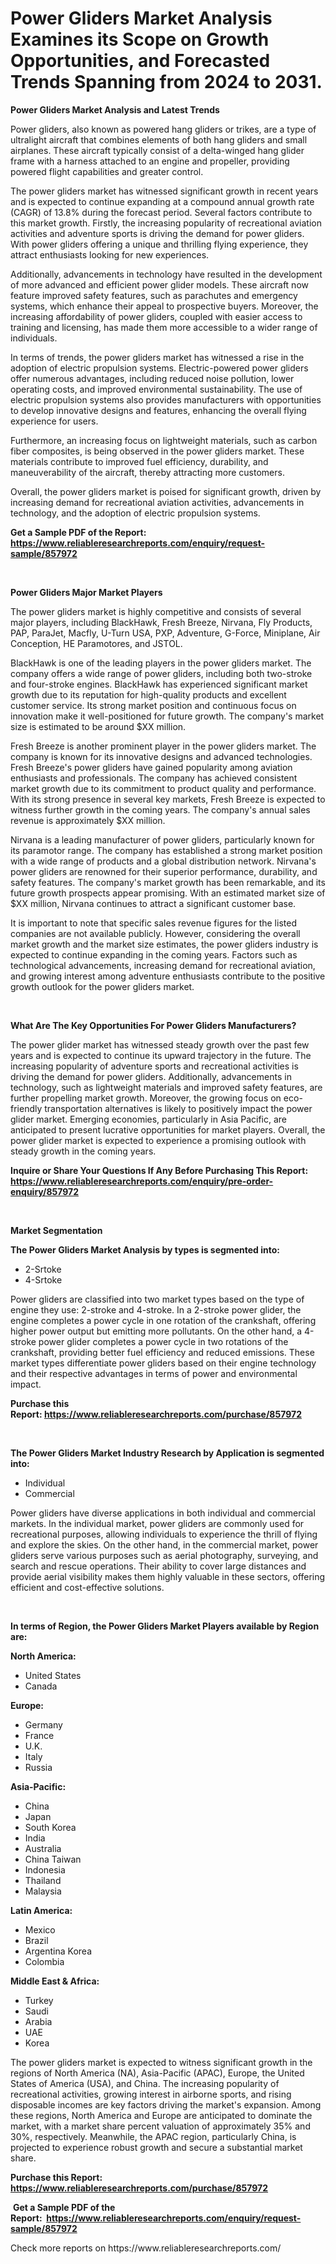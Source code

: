 <p><h1>Power Gliders Market Analysis Examines its Scope on Growth Opportunities, and Forecasted Trends Spanning from 2024 to 2031.</h1></p><p><strong>Power Gliders Market Analysis and Latest Trends</strong></p>
<p><p>Power gliders, also known as powered hang gliders or trikes, are a type of ultralight aircraft that combines elements of both hang gliders and small airplanes. These aircraft typically consist of a delta-winged hang glider frame with a harness attached to an engine and propeller, providing powered flight capabilities and greater control.</p><p>The power gliders market has witnessed significant growth in recent years and is expected to continue expanding at a compound annual growth rate (CAGR) of 13.8% during the forecast period. Several factors contribute to this market growth. Firstly, the increasing popularity of recreational aviation activities and adventure sports is driving the demand for power gliders. With power gliders offering a unique and thrilling flying experience, they attract enthusiasts looking for new experiences.</p><p>Additionally, advancements in technology have resulted in the development of more advanced and efficient power glider models. These aircraft now feature improved safety features, such as parachutes and emergency systems, which enhance their appeal to prospective buyers. Moreover, the increasing affordability of power gliders, coupled with easier access to training and licensing, has made them more accessible to a wider range of individuals.</p><p>In terms of trends, the power gliders market has witnessed a rise in the adoption of electric propulsion systems. Electric-powered power gliders offer numerous advantages, including reduced noise pollution, lower operating costs, and improved environmental sustainability. The use of electric propulsion systems also provides manufacturers with opportunities to develop innovative designs and features, enhancing the overall flying experience for users.</p><p>Furthermore, an increasing focus on lightweight materials, such as carbon fiber composites, is being observed in the power gliders market. These materials contribute to improved fuel efficiency, durability, and maneuverability of the aircraft, thereby attracting more customers.</p><p>Overall, the power gliders market is poised for significant growth, driven by increasing demand for recreational aviation activities, advancements in technology, and the adoption of electric propulsion systems.</p></p>
<p><strong>Get a Sample PDF of the Report:&nbsp; <a href="https://www.reliableresearchreports.com/enquiry/request-sample/857972">https://www.reliableresearchreports.com/enquiry/request-sample/857972</a></strong></p>
<p>&nbsp;</p>
<p><strong>Power Gliders Major Market Players</strong></p>
<p><p>The power gliders market is highly competitive and consists of several major players, including BlackHawk, Fresh Breeze, Nirvana, Fly Products, PAP, ParaJet, Macfly, U-Turn USA, PXP, Adventure, G-Force, Miniplane, Air Conception, HE Paramotores, and JSTOL.</p><p>BlackHawk is one of the leading players in the power gliders market. The company offers a wide range of power gliders, including both two-stroke and four-stroke engines. BlackHawk has experienced significant market growth due to its reputation for high-quality products and excellent customer service. Its strong market position and continuous focus on innovation make it well-positioned for future growth. The company's market size is estimated to be around $XX million.</p><p>Fresh Breeze is another prominent player in the power gliders market. The company is known for its innovative designs and advanced technologies. Fresh Breeze's power gliders have gained popularity among aviation enthusiasts and professionals. The company has achieved consistent market growth due to its commitment to product quality and performance. With its strong presence in several key markets, Fresh Breeze is expected to witness further growth in the coming years. The company's annual sales revenue is approximately $XX million.</p><p>Nirvana is a leading manufacturer of power gliders, particularly known for its paramotor range. The company has established a strong market position with a wide range of products and a global distribution network. Nirvana's power gliders are renowned for their superior performance, durability, and safety features. The company's market growth has been remarkable, and its future growth prospects appear promising. With an estimated market size of $XX million, Nirvana continues to attract a significant customer base.</p><p>It is important to note that specific sales revenue figures for the listed companies are not available publicly. However, considering the overall market growth and the market size estimates, the power gliders industry is expected to continue expanding in the coming years. Factors such as technological advancements, increasing demand for recreational aviation, and growing interest among adventure enthusiasts contribute to the positive growth outlook for the power gliders market.</p></p>
<p>&nbsp;</p>
<p><strong>What Are The Key Opportunities For Power Gliders Manufacturers?</strong></p>
<p><p>The power glider market has witnessed steady growth over the past few years and is expected to continue its upward trajectory in the future. The increasing popularity of adventure sports and recreational activities is driving the demand for power gliders. Additionally, advancements in technology, such as lightweight materials and improved safety features, are further propelling market growth. Moreover, the growing focus on eco-friendly transportation alternatives is likely to positively impact the power glider market. Emerging economies, particularly in Asia Pacific, are anticipated to present lucrative opportunities for market players. Overall, the power glider market is expected to experience a promising outlook with steady growth in the coming years.</p></p>
<p><strong>Inquire or Share Your Questions If Any Before Purchasing This Report: <a href="https://www.reliableresearchreports.com/enquiry/pre-order-enquiry/857972">https://www.reliableresearchreports.com/enquiry/pre-order-enquiry/857972</a></strong></p>
<p>&nbsp;</p>
<p><strong>Market Segmentation</strong></p>
<p><strong>The Power Gliders Market Analysis by types is segmented into:</strong></p>
<p><ul><li>2-Srtoke</li><li>4-Srtoke</li></ul></p>
<p><p>Power gliders are classified into two market types based on the type of engine they use: 2-stroke and 4-stroke. In a 2-stroke power glider, the engine completes a power cycle in one rotation of the crankshaft, offering higher power output but emitting more pollutants. On the other hand, a 4-stroke power glider completes a power cycle in two rotations of the crankshaft, providing better fuel efficiency and reduced emissions. These market types differentiate power gliders based on their engine technology and their respective advantages in terms of power and environmental impact.</p></p>
<p><strong>Purchase this Report:&nbsp;<a href="https://www.reliableresearchreports.com/purchase/857972">https://www.reliableresearchreports.com/purchase/857972</a></strong></p>
<p>&nbsp;</p>
<p><strong>The Power Gliders Market Industry Research by Application is segmented into:</strong></p>
<p><ul><li>Individual</li><li>Commercial</li></ul></p>
<p><p>Power gliders have diverse applications in both individual and commercial markets. In the individual market, power gliders are commonly used for recreational purposes, allowing individuals to experience the thrill of flying and explore the skies. On the other hand, in the commercial market, power gliders serve various purposes such as aerial photography, surveying, and search and rescue operations. Their ability to cover large distances and provide aerial visibility makes them highly valuable in these sectors, offering efficient and cost-effective solutions.</p></p>
<p>&nbsp;</p>
<p><strong>In terms of Region, the Power Gliders Market Players available by Region are:</strong></p>
<p>
    <p> <strong> North America: </strong>
        <ul>
            <li>United States</li>
            <li>Canada</li>
        </ul>
        </p> 
    <p> <strong> Europe: </strong>
        <ul>
            <li>Germany</li>
            <li>France</li>
            <li>U.K.</li>
            <li>Italy</li>
            <li>Russia</li>
        </ul>
        </p> 
    <p> <strong> Asia-Pacific: </strong>
        <ul>
            <li>China</li>
            <li>Japan</li>
            <li>South Korea</li>
            <li>India</li>
            <li>Australia</li>
            <li>China Taiwan</li>
            <li>Indonesia</li>
            <li>Thailand</li>
            <li>Malaysia</li>
        </ul>
        </p> 
    <p> <strong> Latin America: </strong>
        <ul>
            <li>Mexico</li>
            <li>Brazil</li>
            <li>Argentina Korea</li>
            <li>Colombia</li>
        </ul>
        </p> 
    <p> <strong> Middle East & Africa: </strong>
        <ul>
            <li>Turkey</li>
            <li>Saudi</li>
            <li>Arabia</li>
            <li>UAE</li>
            <li>Korea</li>
        </ul>
    </p>
    </p>
<p><p>The power gliders market is expected to witness significant growth in the regions of North America (NA), Asia-Pacific (APAC), Europe, the United States of America (USA), and China. The increasing popularity of recreational activities, growing interest in airborne sports, and rising disposable incomes are key factors driving the market's expansion. Among these regions, North America and Europe are anticipated to dominate the market, with a market share percent valuation of approximately 35% and 30%, respectively. Meanwhile, the APAC region, particularly China, is projected to experience robust growth and secure a substantial market share.</p></p>
<p><strong>Purchase this Report: <a href="https://www.reliableresearchreports.com/purchase/857972">https://www.reliableresearchreports.com/purchase/857972</a></strong></p>
<p>&nbsp;<strong>Get a Sample PDF of the Report:&nbsp;&nbsp;<a href="https://www.reliableresearchreports.com/enquiry/request-sample/857972">https://www.reliableresearchreports.com/enquiry/request-sample/857972</a></strong></p>
<p><strong></strong></p>
<p>Check more reports on https://www.reliableresearchreports.com/</p>